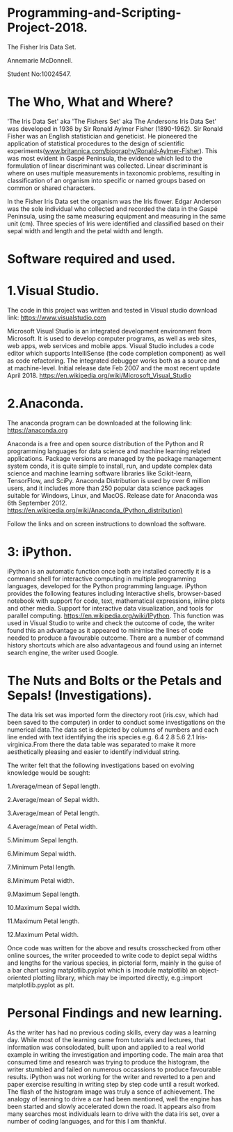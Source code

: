 # Programming-and-Scripting-Project-2018.
The Fisher Iris Data Set.

Annemarie McDonnell.

Student No:10024547.

# The Who, What and Where?

'The Iris Data Set' aka 'The Fishers Set' aka The Andersons Iris Data Set' was developed in 1936 by Sir Ronald Aylmer Fisher (1890-1962). Sir Ronald Fisher was an English statistician and geneticist. He pioneered the application of statistical procedures to the design of scientific experiments(www.britannica.com/biography/Ronald-Aylmer-Fisher). This was most evident in Gaspé Peninsula, the evidence which led to the formulation of linear discriminant was collected. Linear discriminant is where on uses multiple measurements in taxonomic problems, resulting in classification of an organism into specific or named groups based on common or shared characters.

In the Fisher Iris Data set the organism was the Iris flower. Edgar Anderson was the sole individual who collected and recorded the data in the Gaspé Peninsula, using the same measuring equipment and measuring in the same unit (cm). Three species of Iris were identified and classified based on their sepal width and length and the petal width and length.

# Software required and used.

# 1.Visual Studio.

The code in this project was written and tested in Visual studio download link: https://www.visualstudio.com

Microsoft Visual Studio is an integrated development environment from Microsoft. It is used to develop computer programs, as well as web sites, web apps, web services and mobile apps. Visual Studio includes a code editor which supports IntelliSense (the code completion component) as well as code refactoring. The integrated debugger works both as a source and at machine-level. Initial release date Feb 2007 and the most recent update April 2018. https://en.wikipedia.org/wiki/Microsoft_Visual_Studio

# 2.Anaconda.

The anaconda program can be downloaded at the following link: https://anaconda.org

Anaconda is a free and open source distribution of the Python and R programming languages for data science and machine learning related applications. Package versions are managed by the package management system conda, it is quite simple to install, run, and update complex data science and machine learning software libraries like Scikit-learn, TensorFlow, and SciPy. Anaconda Distribution is used by over 6 million users, and it includes more than 250 popular data science packages suitable for Windows, Linux, and MacOS. Release date for Anaconda was 6th September 2012. https://en.wikipedia.org/wiki/Anaconda_(Python_distribution)

Follow the links and on screen instructions to download the software.

# 3: iPython.
iPython is an automatic function once both are installed correctly it is a command shell for interactive computing in multiple programming languages, developed for the Python programming language. iPython provides the following features including Interactive shells, browser-based notebook with support for code, text, mathematical expressions, inline plots and other media. Support for interactive data visualization, and tools for parallel computing. https://en.wikipedia.org/wiki/IPython. This function was used in Visual Studio to write and check the outcome of code, the writer found this an advantage as it appeared to minimise the lines of code needed to produce a favourable outcome. There are a number of command history shortcuts which are also advantageous and found using an internet search engine, the writer used Google.

# The Nuts and Bolts or the Petals and Sepals! (Investigations).

The data Iris set was imported form the directory root (iris.csv, which had been saved to the computer) in order to conduct some investigations on the numerical data.The data set is depicted by columns of numbers and each line ended with text identifying the iris species e.g.  6.4     2.8     5.6     2.1     Iris-virginica.From there the data table was separated to make it more aesthetically pleasing and easier to identify individual string. 

The writer felt that the following investigations based on evolving knowledge would be sought:

1.Average/mean of Sepal length.

2.Average/mean of Sepal width.

3.Average/mean of Petal length.

4.Average/mean of Petal width.

5.Minimum Sepal length.

6.Minimum Sepal width.

7.Minimum Petal length.

8.Minimum Petal width.

9.Maximum Sepal length.

10.Maximum Sepal width.

11.Maximum Petal length.

12.Maximum Petal width.

Once code was written for the above and results crosschecked from other online sources, the writer proceeded to write code to depict sepal widths and lengths for the various species, in pictorial form, mainly in the guise of a bar chart using matplotlib.pyplot which is (module matplotlib) an object-oriented plotting library, which may be imported directly, e.g.:import matplotlib.pyplot as plt.

# Personal Findings and new learning.

As the writer has had no previous coding skills, every day was a learning day. While most of the learning came from tutorials and lectures, that information was consolodated, built upon and applied to a real world example in writing the investigation and importing code. The main area that consumed time and research was trying to produce the histogram, the writer stumbled and failed on numerous occassions to produce favourable results. iPython was not working for the writer and reverted to a pen and paper exercise resulting in writing step by step code until a result worked. The flash of the histogram image was truly a sence of achievement. The analogy of learning to drive a car had been mentioned, well the engine has been started and slowly accelerated down the road. It appears also from many searches most individuals learn to drive with the data iris set, over a number of coding languages, and for this I am thankful. 



